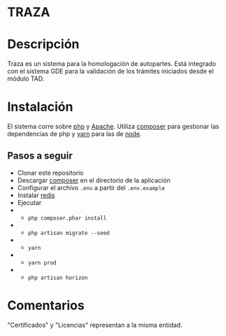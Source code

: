 # TRAZA

# Descripción

Traza es un sistema para la homologación de autopartes. Está integrado con el sistema GDE para la validación de los trámites iniciados desde el módulo TAD.

# Instalación

El sistema corre sobre [php](https://www.php.net/) y [Apache](http://httpd.apache.org/). Utiliza [composer](https://getcomposer.org/) para gestionar las dependencias de php y [yarn](https://yarnpkg.com/) para las de [node](https://nodejs.org/).

## Pasos a seguir

- Clonar este repositorio
- Descargar [composer](https://getcomposer.org/download/) en el directorio de la aplicación
- Configurar el archivo `.env` a partir del `.env.example`
- Instalar [redis](https://redis.io/download)
- Ejecutar 
- - `php composer.phar install`
- - `php artisan migrate --seed`
- - `yarn`
- - `yarn prod`
- - `php artisan horizon`

# Comentarios

"Certificados" y "Licencias" representan a la misma entidad.
